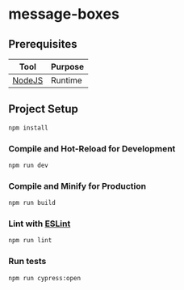 # message-boxes

## Prerequisites

| Tool                                                               | Purpose                                                                                   |
| ------------------------------------------------------------------ | ----------------------------------------------------------------------------------------- |
| [NodeJS](https://nodejs.org/en/download/)                          | Runtime                                                       |

## Project Setup

```sh
npm install
```

### Compile and Hot-Reload for Development

```sh
npm run dev
```

### Compile and Minify for Production

```sh
npm run build
```

### Lint with [ESLint](https://eslint.org/)

```sh
npm run lint
```

### Run tests

```sh
npm run cypress:open
```

